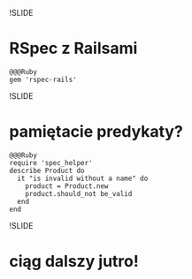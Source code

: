 !SLIDE

# RSpec z Railsami

    @@@Ruby
    gem 'rspec-rails'


!SLIDE

# pamiętacie predykaty?

    @@@Ruby
    require 'spec_helper'
    describe Product do
      it "is invalid without a name" do
        product = Product.new
        product.should_not be_valid
      end
    end


!SLIDE

# ciąg dalszy jutro!